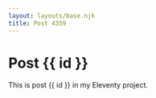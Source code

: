 ```yaml
---
layout: layouts/base.njk
title: Post 4359
---
```


# Post {{ id }}

This is post {{ id }} in my Eleventy project.
